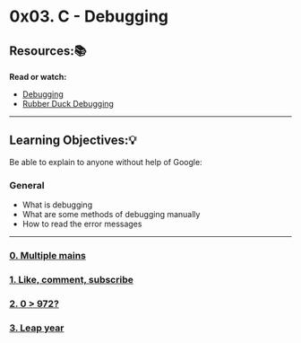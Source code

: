 # 0x03. C - Debugging

## Resources:📚

**Read or watch:**

* [Debugging](https://en.wikipedia.org/wiki/Debugging)
* [Rubber Duck Debugging](https://www.thoughtfulcode.com/rubber-duck-debugging-psychology/)

---
## Learning Objectives:💡

Be able to explain to anyone without help of Google:

### General
* What is debugging
* What are some methods of debugging manually
* How to read the error messages

---

### [0. Multiple mains](./0-main.c)

### [1. Like, comment, subscribe ](./1-main.c)

### [2. 0 > 972? ](./2-largest_number.c)

### [3. Leap year ](./3-print_remaing_days.c)